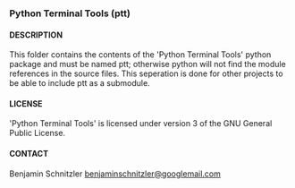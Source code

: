 ### Python Terminal Tools (ptt)

#### DESCRIPTION

This folder contains the contents of the 'Python Terminal Tools' python package
and must be named ptt; otherwise python will not find the module references in
the source files. This seperation is done for other projects to be able to
include ptt as a submodule.

#### LICENSE

'Python Terminal Tools' is licensed under version 3 of the GNU General Public
License.

#### CONTACT

Benjamin Schnitzler <benjaminschnitzler@googlemail.com>
